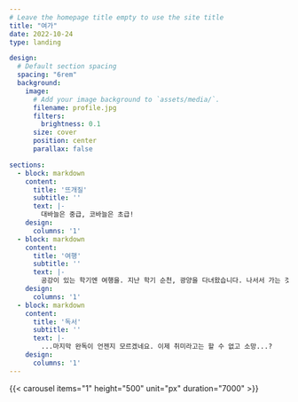 ```yaml
---
# Leave the homepage title empty to use the site title
title: "여가"
date: 2022-10-24
type: landing

design:
  # Default section spacing
  spacing: "6rem"
  background:
    image:
      # Add your image background to `assets/media/`.
      filename: profile.jpg
      filters:
        brightness: 0.1
      size: cover
      position: center
      parallax: false

sections:
  - block: markdown
    content:
      title: '뜨개질'
      subtitle: ''
      text: |-
        대바늘은 중급, 코바늘은 초급!
    design:
      columns: '1'
  - block: markdown
    content:
      title: '여행'
      subtitle: ''
      text: |-
        공강이 있는 학기엔 여행을. 지난 학기 순천, 광양을 다녀왔습니다. 나서서 가는 것뿐만 아니라 여행을 보내주는 활동도 적극 참여합니다.
    design:
      columns: '1'
  - block: markdown
    content:
      title: '독서'
      subtitle: ''
      text: |-
        ...마지막 완독이 언젠지 모르겠네요. 이제 취미라고는 할 수 없고 소망...?
    design:
      columns: '1'
---
```


{{< carousel items="1" height="500" unit="px" duration="7000" >}}